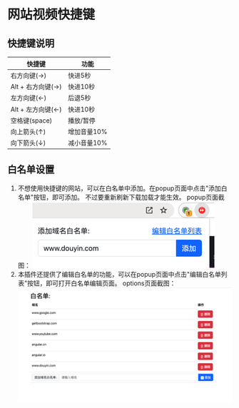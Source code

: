 # 网站视频快捷键

## 快捷键说明
| 快捷键      | 功能 |
| ----------- | ----------- |
| 右方向键(→)|快进5秒
| Alt + 右方向键(→)|快进10秒
| 左方向键(←)|后退5秒
| Alt + 左方向键(←)|快进10秒
| 空格键(space)|播放/暂停
| 向上箭头(↑)|增加音量10%
| 向下箭头(↓)|减小音量10%

## 白名单设置
1. 不想使用快捷键的网站，可以在白名单中添加。在popup页面中点击"添加白名单"按钮，即可添加。 不过要重新刷新下载加载才能生效。
popup页面截图：
![](./images/popup.png)
2. 本插件还提供了编辑白名单的功能，可以在popup页面中点击"编辑白名单列表"按钮，即可打开白名单编辑页面。
options页面截图：
![](./images/options.png)